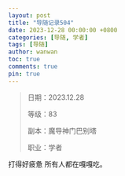 ```yaml
---
layout: post
title: "导随记录504"
date: 2023-12-28 00:00:00 +0800
categories: [导随, 学者]
tags: [导随]
author: wanwan
toc: true
comments: true
pin: true
---
```

> 日期：2023.12.28
>
> 等级：83
>
> 副本：魔导神门巴别塔
>
> 职业：学者

打得好疲惫 所有人都在嘎嘎吃。